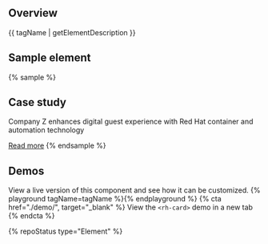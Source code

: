 ## Overview
  {{ tagName | getElementDescription }}


## Sample element

{% sample %}
<rh-card>
  <h2 slot="header">Case study</h2>
  <p>Company Z enhances digital guest
     experience with Red Hat container
     and automation technology</p>
  <rh-cta slot="footer">
    <a href="#">Read more</a>
  </rh-cta>
</rh-card>
{% endsample %}


## Demos
  View a live version of this component and see how it can be customized.
  {% playground tagName=tagName %}{% endplayground %}
  {% cta href="./demo/", target="_blank" %}
    View the `<rh-card>` demo in a new tab
  {% endcta %}


  {% repoStatus type="Element" %}

